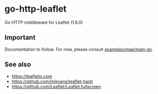 # go-http-leaflet

Go HTTP middleware for Leaflet (1.6.0)

## Important

Documentation to follow. For now, please consult [examples/map/main.go](examples/map/main.go).

## See also

* https://leafletjs.com
* https://github.com/mlevans/leaflet-hash
* https://github.com/Leaflet/Leaflet.fullscreen